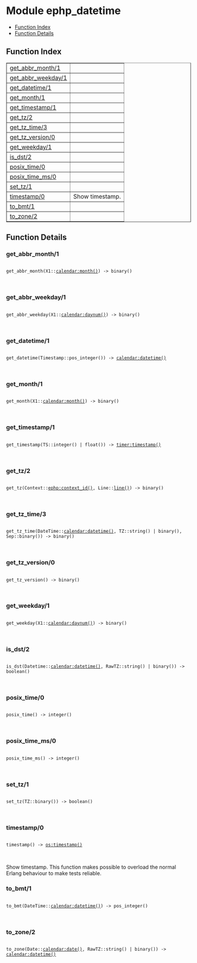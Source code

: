 

# Module ephp_datetime #
* [Function Index](#index)
* [Function Details](#functions)

<a name="index"></a>

## Function Index ##


<table width="100%" border="1" cellspacing="0" cellpadding="2" summary="function index"><tr><td valign="top"><a href="#get_abbr_month-1">get_abbr_month/1</a></td><td></td></tr><tr><td valign="top"><a href="#get_abbr_weekday-1">get_abbr_weekday/1</a></td><td></td></tr><tr><td valign="top"><a href="#get_datetime-1">get_datetime/1</a></td><td></td></tr><tr><td valign="top"><a href="#get_month-1">get_month/1</a></td><td></td></tr><tr><td valign="top"><a href="#get_timestamp-1">get_timestamp/1</a></td><td></td></tr><tr><td valign="top"><a href="#get_tz-2">get_tz/2</a></td><td></td></tr><tr><td valign="top"><a href="#get_tz_time-3">get_tz_time/3</a></td><td></td></tr><tr><td valign="top"><a href="#get_tz_version-0">get_tz_version/0</a></td><td></td></tr><tr><td valign="top"><a href="#get_weekday-1">get_weekday/1</a></td><td></td></tr><tr><td valign="top"><a href="#is_dst-2">is_dst/2</a></td><td></td></tr><tr><td valign="top"><a href="#posix_time-0">posix_time/0</a></td><td></td></tr><tr><td valign="top"><a href="#posix_time_ms-0">posix_time_ms/0</a></td><td></td></tr><tr><td valign="top"><a href="#set_tz-1">set_tz/1</a></td><td></td></tr><tr><td valign="top"><a href="#timestamp-0">timestamp/0</a></td><td>Show timestamp.</td></tr><tr><td valign="top"><a href="#to_bmt-1">to_bmt/1</a></td><td></td></tr><tr><td valign="top"><a href="#to_zone-2">to_zone/2</a></td><td></td></tr></table>


<a name="functions"></a>

## Function Details ##

<a name="get_abbr_month-1"></a>

### get_abbr_month/1 ###

<pre><code>
get_abbr_month(X1::<a href="calendar.md#type-month">calendar:month()</a>) -&gt; binary()
</code></pre>
<br />

<a name="get_abbr_weekday-1"></a>

### get_abbr_weekday/1 ###

<pre><code>
get_abbr_weekday(X1::<a href="calendar.md#type-daynum">calendar:daynum()</a>) -&gt; binary()
</code></pre>
<br />

<a name="get_datetime-1"></a>

### get_datetime/1 ###

<pre><code>
get_datetime(Timestamp::pos_integer()) -&gt; <a href="calendar.md#type-datetime">calendar:datetime()</a>
</code></pre>
<br />

<a name="get_month-1"></a>

### get_month/1 ###

<pre><code>
get_month(X1::<a href="calendar.md#type-month">calendar:month()</a>) -&gt; binary()
</code></pre>
<br />

<a name="get_timestamp-1"></a>

### get_timestamp/1 ###

<pre><code>
get_timestamp(TS::integer() | float()) -&gt; <a href="timer.md#type-timestamp">timer:timestamp()</a>
</code></pre>
<br />

<a name="get_tz-2"></a>

### get_tz/2 ###

<pre><code>
get_tz(Context::<a href="ephp.md#type-context_id">ephp:context_id()</a>, Line::<a href="#type-line">line()</a>) -&gt; binary()
</code></pre>
<br />

<a name="get_tz_time-3"></a>

### get_tz_time/3 ###

<pre><code>
get_tz_time(DateTime::<a href="calendar.md#type-datetime">calendar:datetime()</a>, TZ::string() | binary(), Sep::binary()) -&gt; binary()
</code></pre>
<br />

<a name="get_tz_version-0"></a>

### get_tz_version/0 ###

<pre><code>
get_tz_version() -&gt; binary()
</code></pre>
<br />

<a name="get_weekday-1"></a>

### get_weekday/1 ###

<pre><code>
get_weekday(X1::<a href="calendar.md#type-daynum">calendar:daynum()</a>) -&gt; binary()
</code></pre>
<br />

<a name="is_dst-2"></a>

### is_dst/2 ###

<pre><code>
is_dst(Datetime::<a href="calendar.md#type-datetime">calendar:datetime()</a>, RawTZ::string() | binary()) -&gt; boolean()
</code></pre>
<br />

<a name="posix_time-0"></a>

### posix_time/0 ###

<pre><code>
posix_time() -&gt; integer()
</code></pre>
<br />

<a name="posix_time_ms-0"></a>

### posix_time_ms/0 ###

<pre><code>
posix_time_ms() -&gt; integer()
</code></pre>
<br />

<a name="set_tz-1"></a>

### set_tz/1 ###

<pre><code>
set_tz(TZ::binary()) -&gt; boolean()
</code></pre>
<br />

<a name="timestamp-0"></a>

### timestamp/0 ###

<pre><code>
timestamp() -&gt; <a href="os.md#type-timestamp">os:timestamp()</a>
</code></pre>
<br />

Show timestamp. This function makes possible to overload the normal
Erlang behaviour to make tests reliable.

<a name="to_bmt-1"></a>

### to_bmt/1 ###

<pre><code>
to_bmt(DateTime::<a href="calendar.md#type-datetime">calendar:datetime()</a>) -&gt; pos_integer()
</code></pre>
<br />

<a name="to_zone-2"></a>

### to_zone/2 ###

<pre><code>
to_zone(Date::<a href="calendar.md#type-date">calendar:date()</a>, RawTZ::string() | binary()) -&gt; <a href="calendar.md#type-datetime">calendar:datetime()</a>
</code></pre>
<br />

